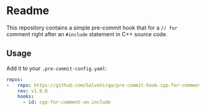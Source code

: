 # Readme

This repository contains a simple pre-commit hook that for a `// for ` comment
right after an `#include` statement in C++ source code.

## Usage

Add it to your `.pre-commit-config.yaml`:

```yaml
repos:
-   repo: https://github.com/SalvoVirga/pre-commit-hook-cpp-for-comment-on-include
    rev: v1.0.0
    hooks:
      - id: cpp-for-comment-on-include
```
